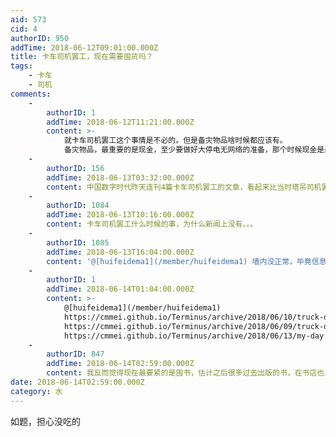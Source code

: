 ```yaml
---
aid: 573
cid: 4
authorID: 950
addTime: 2018-06-12T09:01:00.000Z
title: 卡车司机罢工，现在需要囤货吗？
tags:
    - 卡车
    - 司机
comments:
    -
        authorID: 1
        addTime: 2018-06-12T11:21:00.000Z
        content: >-
            就卡车司机罢工这个事情是不必的。但是备灾物品啥时候都应该有。
            备灾物品，最重要的是现金，至少要做好大停电无网络的准备，那个时候现金是最好的备灾物品。
    -
        authorID: 156
        addTime: 2018-06-13T03:32:00.000Z
        content: 中国数字时代昨天连刊4篇卡车司机罢工的文章，看起来比当时塔吊司机罢工还受关注。
    -
        authorID: 1084
        addTime: 2018-06-13T10:16:00.000Z
        content: 卡车司机罢工什么时候的事，为什么新闻上没有。。。
    -
        authorID: 1085
        addTime: 2018-06-13T16:04:00.000Z
        content: '@[huifeidema1](/member/huifeidema1) 墙内没正常，毕竟信息审查 Twitter了解一下'
    -
        authorID: 1
        addTime: 2018-06-14T01:04:00.000Z
        content: >-
            @[huifeidema1](/member/huifeidema1)
            https://cmmei.github.io/Terminus/archive/2018/06/10/truck-drivers-strike.html
            https://cmmei.github.io/Terminus/archive/2018/06/09/truck-drivers-strike.html
            https://cmmei.github.io/Terminus/archive/2018/06/13/my-day.html
    -
        authorID: 847
        addTime: 2018-06-14T02:59:00.000Z
        content: 我反而觉得现在最要紧的是囤书，估计之后很多过去出版的书，在书店也买不到，网上也不让上架。看到什么你觉得好的书就买下来吧 。
date: 2018-06-14T02:59:00.000Z
category: 水
---
```


如题，担心没吃的
